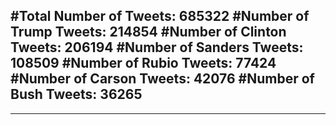 #Total Number of Tweets: 685322 
#Number of Trump Tweets: 214854
#Number of Clinton Tweets: 206194
#Number of Sanders Tweets: 108509
#Number of Rubio Tweets: 77424
#Number of Carson Tweets: 42076
#Number of Bush Tweets: 36265
---
---
